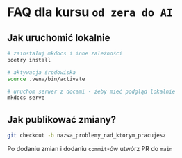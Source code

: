 
# FAQ dla kursu `od zera do AI`

## Jak uruchomić lokalnie

```bash
# zainstaluj mkdocs i inne zależności
poetry install

# aktywacja środowiska
source .venv/bin/activate

# uruchom serwer z docami - żeby mieć podgląd lokalnie
mkdocs serve
```

## Jak publikować zmiany?

```bash
git checkout -b nazwa_problemy_nad_ktorym_pracujesz
```
Po dodaniu zmian i dodaniu `commit`-ów utwórz PR do `main`
